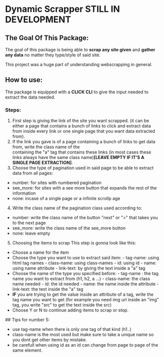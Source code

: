 # Dynamic Scrapper **STILL IN DEVELOPMENT**

## The Goal Of This Package:

The goal of this package is being able to **scrap any site given** and **gather any data** no matter they type/style of said site.

This project was a huge part of understanding webscrapping in general.

## How to use:

The package is equipped with a **CLICK CLI** to give the input needed to extract the data needed.

### **Steps:**
1. First step is giving the link of the site you want scrapped. (it can be either a page that contains a bunch of links to click and extract data from inside every link or one single page that you want data extracted from).
2. If the link you gave is of a page containing a bunch of links to get data from, write the class name of the <div> containing the "a" tag that contains these links (in most cases these links always have the same class name)**[LEAVE EMPTY IF IT'S A SINGLE PAGE EXTRACTION]**.
3. Choose the type of pagination used in said page to be able to extract data from all pages:
  - number: for sites with numbered pagination
  - see_more: for sites with a see more button that expands the rest of the information
  - none: incase of a single page or a infinite scrollp age 
4. Write the class name of the pagination class used according to:
  - number: write the class name of the button "next" or ">" that takes you to the next page
  - see_more: write the class name of the see_more button
  - none: leave empty
5. Choosing the items to scrap
This step is gonna look like this: 
  - Choose a name for the item 
  - Choose the type you want to use to extract said item:
            - tag-name: using html tag names
            - class-name: using class-names
            - id: using id
            - name: using name attribute
            - link-text: by giving the text inside a "a" tag
  - Choose the name of the type you specified before:
            - tag-name : the tag name you want to extract from (h1, h2, a ...)
            - class-name: the class name needed
            - id: the id needed
            - name: the name inside the attribute
            - link-text: the text inside the "a" tag 
  - **IF** you are trying to get the value inside an attribute of a tag, write the tag name   you want to get (for example you need img url inside an "img" tag, you write "src" to get the text inside the src)
  - Choose Y or N to continue adding items to scrap or stop.

## Tips for number 5:
  - use tag-name when there is only one tag of that kind (h1..)
  - class-name is the most used but make sure to take a unique name so you dont get other items by mistake.
  - be carefull when using id as an id can change from page to page of the same element.
          

